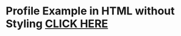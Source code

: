 # Profile Example in HTML without Styling [CLICK HERE](https://kratiacharya.github.io/Profile-Example-in-HTML/)
